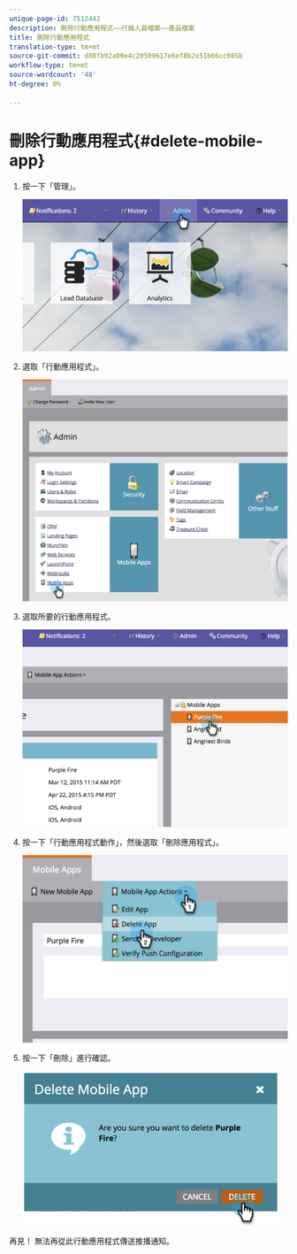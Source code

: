 ```yaml
---
unique-page-id: 7512442
description: 刪除行動應用程式——行銷人員檔案——產品檔案
title: 刪除行動應用程式
translation-type: tm+mt
source-git-commit: d88fb92a00e4c20509617e6ef8b2e51b66cc085b
workflow-type: tm+mt
source-wordcount: '48'
ht-degree: 0%

---
```



# 刪除行動應用程式{#delete-mobile-app}

1. 按一下「管理」。

   ![](assets/image2015-4-22-16-3a12-3a32.png)

1. 選取「行動應用程式」。

   ![](assets/image2015-4-22-16-3a14-3a29.png)

1. 選取所要的行動應用程式。

   ![](assets/image2015-4-22-17-3a22-3a11.png)

1. 按一下「行動應用程式動作」，然後選取「刪除應用程式」。

   ![](assets/image2015-4-22-17-3a21-3a51.png)

1. 按一下「刪除」進行確認。

   ![](assets/image2015-4-22-17-3a23-3a18.png)

再見！ 無法再從此行動應用程式傳送推播通知。

